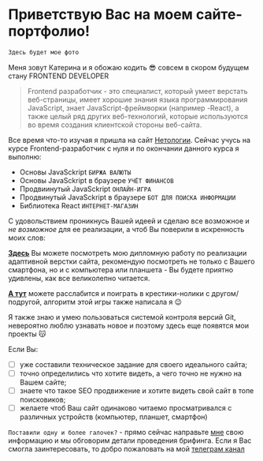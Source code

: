 # Приветствую Вас на моем сайте-портфолио!


```sh
Здесь будет мое фото
``` 

Меня зовут Катерина и я обожаю кодить 😎 совсем в скором будущем стану FRONTEND DEVELOPER 
>Frontend разработчик - это специалист, который умеет верстать веб-страницы, имеет хорошие знания языка программирования JavaScript, знает JavaScript-фреймворки (например -React), а также целый ряд других веб-технологий, которые используются во время создания клиентской стороны веб-сайта.

Все время что-то изучая я пришла на сайт [Нетологии](https://netology.ru/). Сейчас учусь на курсе Frontеnd-разработчик с нуля и по окончании данного курса я выполню:

- Основы JavaSckript  `БИРЖА ВАЛЮТЫ`
- Основы JavaSckript в браузере  `УЧЁТ ФИНАНСОВ`
- Продвиинутый JavaSckript  `ОНЛАЙН-ИГРА`
- Продвинутый JavaSckript в браузере `БОТ ДЛЯ ПОИСКА ИНФОРМАЦИИ`
- Библиотека React `ИНТЕРНЕТ-МАГАЗИН` 

С удовольствием проникнусь Вашей идеей и сделаю все возможное и _не возможное_ для ее реализации, а чтоб Вы поверили в искренность моих слов: 

**[Здесь](https://turovae.github.io/mq-diplom/)** Вы можете посмотреть мою дипломную работу по реализации адаптивной верстки сайта, рекомендую посмотреть не только с Вашего смартфона, но и с компьютера или планшета - Вы будете приятно удивлены, как все великолепно читается.

**[А тут]()** можете расслабится и поиграть в крестики-нолики с другом/подругой, алгоритм этой игры также написала я 😉

Я также знаю и умею пользоваться системой контроля версий Git, невероятно люблю узнавать новое и поэтому здесь еще появятся мои проекты 😽

Если Вы:
- [ ] уже составили техническое задание для своего идеального сайта;
- [ ] точно определились что хотите видеть, а чего точно не нужно на Вашем сайте;
- [ ] знаете что такое SEO продвижение и хотите видеть свой сайт в топе поисковиков;
- [ ] желаете чтоб Ваш сайт одинаково читаемо просматривался с различных устройств (компьютер, планшет, смартфон)

`Поставили одну и более галочек?` - прямо сейчас направьте [мне](ekaterina.turova@mail.ru) свою информацию и мы обговорим детали проведения брифинга.
Если я Вас смогла заинтересовать, то добро пожаловать на мой [телеграм канал](https://t.me/Turova_E)